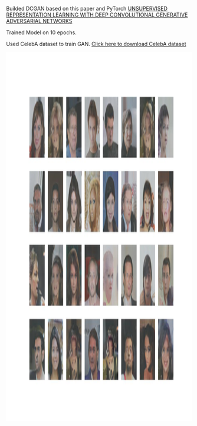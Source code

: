 Builded DCGAN based on this paper and PyTorch
[UNSUPERVISED REPRESENTATION LEARNING WITH DEEP CONVOLUTIONAL GENERATIVE ADVERSARIAL NETWORKS](https://arxiv.org/pdf/1511.06434v2)

Trained Model on 10 epochs.

Used CelebA dataset to train GAN.
[Click here to download CelebA dataset](https://drive.google.com/uc?id=0B7EVK8r0v71pZjFTYXZWM3FlRnM)

<img src="/output/output_color_50ep.jpg" alt="GAN image" style="height: 1000px; width:1000px;"/>
